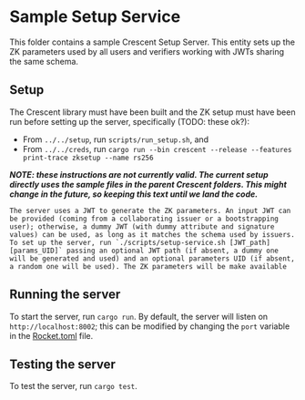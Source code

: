 # Sample Setup Service
 
This folder contains a sample Crescent Setup Server. This entity sets up the ZK parameters used by all users and verifiers working with JWTs sharing the same schema.

## Setup

The Crescent library must have been built and the ZK setup must have been run before setting up the server, specifically (TODO: these ok?):
* From `../../setup`, run `scripts/run_setup.sh`, and 
* From `../../creds`, run `cargo run --bin crescent --release --features print-trace zksetup --name rs256`


 ***NOTE: these instructions are not currently valid. The current setup directly uses the sample files in the parent Crescent folders. This might change in the future, so keeping this text until we land the code.***
```
The server uses a JWT to generate the ZK parameters. An input JWT can be provided (coming from a collaborating issuer or a bootstrapping user); otherwise, a dummy JWT (with dummy attribute and signature values) can be used, as long as it matches the schema used by issuers. To set up the server, run `./scripts/setup-service.sh [JWT_path] [params_UID]` passing an optional JWT path (if absent, a dummy one will be generated and used) and an optional parameters UID (if absent, a random one will be used). The ZK parameters will be make available 
```

## Running the server

To start the server, run `cargo run`. By default, the server will listen on `http://localhost:8002`; this can be modified by changing the `port` variable in the [Rocket.toml](./Rocket.toml) file.

## Testing the server

To test the server, run `cargo test`.